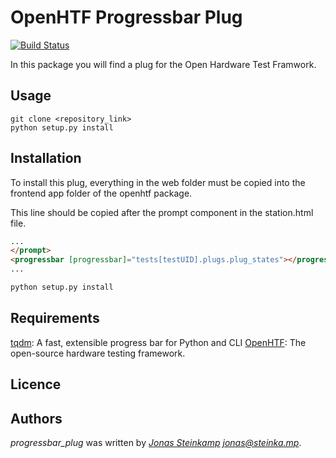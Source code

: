 # OpenHTF Progressbar Plug
[![Build Status](https://travis-ci.org/jo-nas/progressbar_plug.svg?branch=master)](https://travis-ci.org/jo-nas/progressbar_plug)


In this package you will find a plug for the Open Hardware Test Framwork.

## Usage
```
git clone <repository_link>
python setup.py install
```

## Installation
To install this plug, everything in the web folder must be copied into the frontend app folder of the openhtf package.

This line should be copied after the prompt component in the station.html file.
```html
...
</prompt>
<progressbar [progressbar]="tests[testUID].plugs.plug_states"></progressbar>
...
```

```bash
python setup.py install
```

## Requirements
[tqdm](https://github.com/tqdm/tqdm): A fast, extensible progress bar for Python and CLI
[OpenHTF](https://github.com/google/openhtf): The open-source hardware testing framework.

## Licence

## Authors
*progressbar_plug* was written by *[Jonas Steinkamp](https://jonas.steinka.mp) <jonas@steinka.mp>*.

